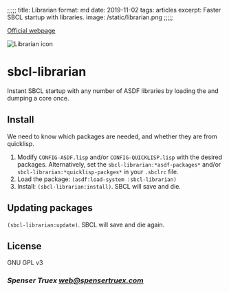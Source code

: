 ;;;;;
title: Librarian
format: md
date: 2019-11-02
tags: articles
excerpt: Faster SBCL startup with libraries.
image: /static/librarian.png
;;;;;

[Official webpage](https://spensertruex.com/librarian)

![Librarian icon](https://spensertruex.com/static/librarian-mini.png)

# sbcl-librarian

Instant SBCL startup with any number of ASDF libraries by loading the and
dumping a core once.

## Install

We need to know which packages are needed, and whether they are from quicklisp.

1. Modify `CONFIG-ASDF.lisp` and/or `CONFIG-QUICKLISP.lisp` with the desired
   packages. Alternatively, set the `sbcl-librarian:*asdf-packages*` and/or
   `sbcl-librarian:*quicklisp-packges*` in your `.sbclrc` file.
2. Load the package: `(asdf:load-system :sbcl-librarian)`
3. Install: `(sbcl-librarian:install)`. SBCL will save and die.

## Updating packages

 `(sbcl-librarian:update)`. SBCL will save and die again.

## License

GNU GPL v3

### _Spenser Truex <web@spensertruex.com>_
